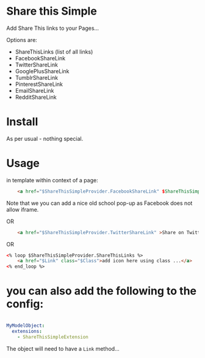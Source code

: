 # Share this Simple

Add Share This links to your Pages...

Options are:
 * ShareThisLinks (list of all links)
 * FacebookShareLink
 * TwitterShareLink
 * GooglePlusShareLink
 * TumblrShareLink
 * PinterestShareLink
 * EmailShareLink
 * RedditShareLink


# Install

As per usual - nothing special.

# Usage

in template within context of a page:

```html
    <a href="$ShareThisSimpleProvider.FacebookShareLink" $ShareThisSimpleProvider.WindowPopupHtml>Share on Facebook</a>
```

Note that we you can add a nice old school pop-up as Facebook does not allow iframe.

OR

```html
    <a href="$ShareThisSimpleProvider.TwitterShareLink" >Share on Twitter</a>
```
OR

```html
<% loop $ShareThisSimpleProvider.ShareThisLinks %>
    <a href="$Link" class="$Class">add icon here using class ...</a>
<% end_loop %>
```


# you can also add the following to the config:

```yml

MyModelObject:
  extensions:
    - ShareThisSimpleExtension

```

The object will need to have a `Link` method...
